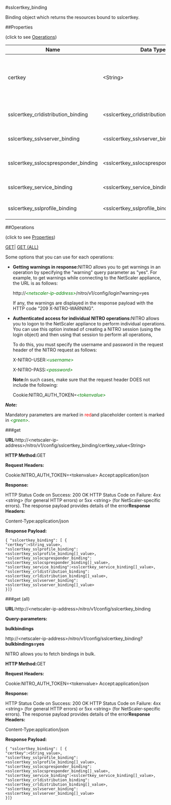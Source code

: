 #sslcertkey_binding

Binding object which returns the resources bound to sslcertkey.


##Properties 
<span>(click to see [Operations](#opera))</span>


<table><thead><tr><th>Name</th><th>Data Type</th><th>Permissions</th><th>Description</th></tr></thead><tbody><tr><td>certkey</td><td>&lt;String></td><td>Read-write</td><td>Name of the certificate-key pair for which to show detailed information.<br>Minimum length = 1</td></tr><tr><td>sslcertkey_crldistribution_binding</td><td>&lt;sslcertkey_crldistribution_binding[]></td><td>Read-only</td><td>crldistribution that can be bound to sslcertkey.</td></tr><tr><td>sslcertkey_sslvserver_binding</td><td>&lt;sslcertkey_sslvserver_binding[]></td><td>Read-only</td><td>sslvserver that can be bound to sslcertkey.</td></tr><tr><td>sslcertkey_sslocspresponder_binding</td><td>&lt;sslcertkey_sslocspresponder_binding[]></td><td>Read-only</td><td>sslocspresponder that can be bound to sslcertkey.</td></tr><tr><td>sslcertkey_service_binding</td><td>&lt;sslcertkey_service_binding[]></td><td>Read-only</td><td>service that can be bound to sslcertkey.</td></tr><tr><td>sslcertkey_sslprofile_binding</td><td>&lt;sslcertkey_sslprofile_binding[]></td><td>Read-only</td><td>sslprofile that can be bound to sslcertkey.</td></tr></tbody></table>
##Operations 
<span>(click to see [Properties](#prope))</span>


[GET]()| [GET (ALL)](#ge)


Some options that you can use for each operations:
<ul><li><p><b>Getting warnings in response:</b>NITRO allows you to get warnings in an operation by specifying the "warning" query parameter as "yes". For example, to get warnings while connecting to the NetScaler appliance, the URL is as follows:</p><p>http://<span style="color:green;font-style:italic;">&lt;netscaler-ip-address&gt;</span>/nitro/v1/config/login?warning=yes</p><p>If any, the warnings are displayed in the response payload with the HTTP code "209 X-NITRO-WARNING".</p></li><li><p><b>Authenticated access for individual NITRO operations:</b>NITRO allows you to logon to the NetScaler appliance to perform individual operations. You can use this option instead of creating a NITRO session (using the login object) and then using that session to perform all operations,</p><p>To do this, you must specify the username and password in the request header of the NITRO request as follows:</p><p>X-NITRO-USER:<span style="color:green;font-style:italic;">&lt;username&gt;</span></p><p>X-NITRO-PASS:<span style="color:green;font-style:italic;">&lt;password&gt;</span></p><p><b>Note:</b>In such cases, make sure that the request header DOES not include the following:</p><p>Cookie:NITRO_AUTH_TOKEN=<span style="color:green;font-style:italic;">&lt;tokenvalue&gt;</span></p></li></ul>



***Note:*** 
Mandatory parameters are marked in <span style="color:#FF0000;">red</span>and placeholder content is marked in <span style="color:green;font-style:italic">&lt;green&gt;</span>.

###get



<b>URL:</b>http://&lt;netscaler-ip-address&gt;/nitro/v1/config/sslcertkey_binding/certkey_value&lt;String&gt;
<b>HTTP Method:</b>GET
<b>Request Headers:</b>

Cookie:NITRO_AUTH_TOKEN=&lt;tokenvalue&gt;Accept:application/json

<b>Response:</b>
HTTP Status Code on Success: 200 OKHTTP Status Code on Failure: 4xx &lt;string&gt; (for general HTTP errors) or 5xx &lt;string&gt; (for NetScaler-specific errors). The response payload provides details of the error<b>Response Headers:</b>

Content-Type:application/json

<b>Response Payload: </b>```{ "sslcertkey_binding": [ {"certkey":<String_value>,"sslcertkey_sslprofile_binding":<sslcertkey_sslprofile_binding[]_value>,"sslcertkey_sslocspresponder_binding":<sslcertkey_sslocspresponder_binding[]_value>,"sslcertkey_service_binding":<sslcertkey_service_binding[]_value>,"sslcertkey_crldistribution_binding":<sslcertkey_crldistribution_binding[]_value>,"sslcertkey_sslvserver_binding":<sslcertkey_sslvserver_binding[]_value>}]}```



###get (all)



<b>URL:</b>http://&lt;netscaler-ip-address&gt;/nitro/v1/config/sslcertkey_binding
<b>Query-parameters:</b>
<b>bulkbindings</b>
http://&lt;netscaler-ip-address&gt;/nitro/v1/config/sslcertkey_binding?<b>bulkbindings=yes</b>
NITRO allows you to fetch bindings in bulk.



<b>HTTP Method:</b>GET
<b>Request Headers:</b>

Cookie:NITRO_AUTH_TOKEN=&lt;tokenvalue&gt;Accept:application/json

<b>Response:</b>
HTTP Status Code on Success: 200 OKHTTP Status Code on Failure: 4xx &lt;string&gt; (for general HTTP errors) or 5xx &lt;string&gt; (for NetScaler-specific errors). The response payload provides details of the error<b>Response Headers:</b>

Content-Type:application/json

<b>Response Payload: </b>```{ "sslcertkey_binding": [ {"certkey":<String_value>,"sslcertkey_sslprofile_binding":<sslcertkey_sslprofile_binding[]_value>,"sslcertkey_sslocspresponder_binding":<sslcertkey_sslocspresponder_binding[]_value>,"sslcertkey_service_binding":<sslcertkey_service_binding[]_value>,"sslcertkey_crldistribution_binding":<sslcertkey_crldistribution_binding[]_value>,"sslcertkey_sslvserver_binding":<sslcertkey_sslvserver_binding[]_value>}]}```



